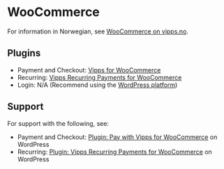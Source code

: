 <!-- START_METADATA
---
title: WooCommerce
sidebar_label: Overview
hide_table_of_contents: true
pagination_next: null
pagination_prev: null
---
END_METADATA -->

# WooCommerce

For information in Norwegian, see [WooCommerce on vipps.no](https://www.vipps.no/produkter-og-tjenester/bedrift/ta-betalt-paa-nett/ta-betalt-paa-nett/woocommerce/).

## Plugins

* Payment and Checkout: [Vipps for WooCommerce](https://github.com/vippsas/vipps-woocommerce)
* Recurring: [Vipps Recurring Payments for WooCommerce](https://github.com/vippsas/vipps-recurring-woocommerce)
* Login: N/A (Recommend using the [WordPress platform](wordpress.md))

## Support

For support with the following, see:

* Payment and Checkout: [Plugin: Pay with Vipps for WooCommerce](https://wordpress.org/support/plugin/woo-vipps/) on WordPress
* Recurring: [Plugin: Vipps Recurring Payments for WooCommerce](https://wordpress.org/support/plugin/vipps-recurring-payments-gateway-for-woocommerce/) on WordPress
